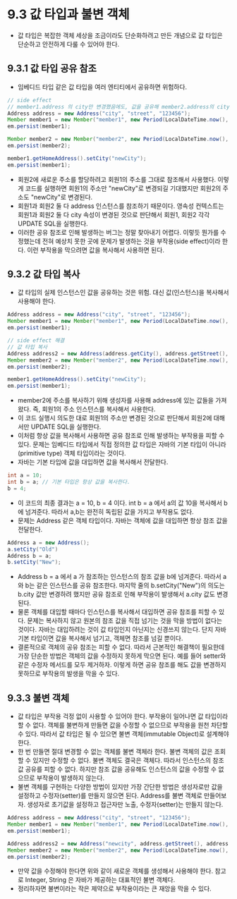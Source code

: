 # 9.3 값 타입과 불변 객체
- 값 타입은 복잡한 객체 세상을 조금이라도 단순화하려고 만든 개념으로 값 타입은 단순하고 안전하게 다룰 수 있어야 한다.

## 9.3.1 값 타입 공유 참조
- 임베디드 타입 같은 값 타입을 여러 엔티티에서 공유하면 위험하다. 
```java
// side effect
// member1.address 의 city만 변경했음에도, 값을 공유해 member2.address의 city도 같이 변경됨.
Address address = new Address("city", "street", "123456");
Member member1 = new Member("member1", new Period(LocalDateTime.now(), LocalDateTime.now()), address);
em.persist(member1);

Member member2 = new Member("member2", new Period(LocalDateTime.now(), LocalDateTime.now()), address);
em.persist(member2);

member1.getHomeAddress().setCity("newCity");
em.persist(member1);
```
- 회원2에 새로운 주소를 할당하려고 회원1의 주소를 그대로 참조해서 사용했다. 이렇게 코드를 실행하면 회원1의 주소만 "newCity"로 변경되길 기대했지만 회원2의 주소도 "newCity"로 변경된다. 
- 회원1과 회원2 둘 다 address 인스턴스를 참조하기 때문이다. 영속성 컨텍스트는 회원1과 회원2 둘 다 city 속성이 변경된 것으로 판단해서 회원1, 회원2 각각 UPDATE SQL을 실행한다.
- 이러한 공유 참조로 인해 발생하는 버그는 정말 찾아내기 어렵다. 이렇듯 뭔가를 수정했는데 전혀 예상치 못한 곳에 문제가 발생하는 것을 부작용(side effect)이라 한다. 이런 부작용을 막으려면 값을 복사해서
사용하면 된다.

## 9.3.2 값 타입 복사
- 값 타입의 실제 인스턴스인 값을 공유하는 것은 위험. 대신 값(인스턴스)을 복사해서 사용해야 한다.
```java
Address address = new Address("city", "street", "123456");
Member member1 = new Member("member1", new Period(LocalDateTime.now(), LocalDateTime.now()), address);
em.persist(member1);

// side effect 해결
// 값 타입 복사
Address address2 = new Address(address.getCity(), address.getStreet(), address.getZipcode());
Member member2 = new Member("member2", new Period(LocalDateTime.now(), LocalDateTime.now()), address2);
em.persist(member2);

member1.getHomeAddress().setCity("newCity");
em.persist(member1);
```
- member2에 주소를 복사하기 위해 생성자를 사용해 address에 있는 값들을 가져왔다. 즉, 회원1의 주소 인스턴스를 복사해서 사용한다.
- 이 코드 실행시 의도한 대로 회원1의 주소만 변경된 것으로 판단해서 회원2에 대해서만 UPDATE SQL을 실행한다.
- 이처럼 항상 값을 복사해서 사용하면 공유 참조로 인해 발생하는 부작용을 피할 수 있다. 문제는 임베디드 타입에서 직접 정의한 값 타입은 자바의 기본 타입이 아니라(primitive type) 객체 타입이라는 것이다.
- 자바는 기본 타입에 값을 대입하면 값을 복사해서 전달한다.
```java
int a = 10;
int b = a; // 기본 타입은 항상 값을 복사한다.
b = 4;
```
- 이 코드의 최종 결과는 a = 10, b = 4 이다. int b = a 에서 a의 값 10을 복사해서 b에 넘겨준다. 따라서 a,b는 완전히 독립된 값을 가지고 부작용도 없다.
- 문제는 Address 같은 객체 타입이다. 자바는 객체에 값을 대입하면 항상 참조 값을 전달한다.
```java
Address a = new Address();
a.setCity("Old")
Address b = a;
b.setCity("New");
```
- Address b = a 에서 a 가 참조하는 인스턴스의 참조 값을 b에 넘겨준다. 따라서 a와 b는 같은 인스턴스를 공유 참조한다. 마지막 줄의 b.setCity("New")의 의도는 b.city 값만 변경하려 했지만 공유 참조로
인해 부작용이 발생해서 a.city 값도 변경된다.
- 물론 객체를 대입할 때마다 인스턴스를 복사해서 대입하면 공유 참조를 피할 수 있다. 문제는 복사하지 않고 원본의 참조 값을 직접 넘기는 것을 막을 방법이 없다는 것이다. 자바는 대입하려는 것이 값 타입인지 
아닌지는 신경쓰지 않는다. 단지 자바 기본 타입이면 값을 복사해서 넘기고, 객체면 참조를 넘길 뿐이다.
- 결론적으로 객체의 공유 참조는 피할 수 없다. 따라서 근본적인 해결책이 필요한데 가장 단순한 방법은 객체의 값을 수정하지 못하게 막으면 된다. 예를 들어 setter와 같은 수정자 메서드를 모두 제거하자.
이렇게 하면 공유 참조를 해도 값을 변경하지 못하므로 부작용의 발생을 막을 수 있다.

## 9.3.3 불변 객체
- 값 타입은 부작용 걱정 없이 사용할 수 있어야 한다. 부작용이 일어나면 값 타입이라 할 수 없다. 객체를 불변하게 만들면 값을 수정할 수 없으므로 부작용을 원천 차단할 수 있다. 따라서 값 타입은 될 수 있으면 
불변 객체(immutable Object)로 설계해야 한다.
- 한 번 만들면 절대 변경할 수 없는 객체를 불변 객체라 한다. 불변 객체의 값은 조회할 수 있지만 수정할 수 없다. 불변 객체도 결국은 객체다. 따라서 인스턴스의 참조 값 공유를 피할 수 없다. 하지만 참조 값을
공유해도 인스턴스의 값을 수정할 수 없으므로 부작용이 발생하지 않는다.
- 불변 객체를 구현하는 다양한 방법이 있지만 가장 간단한 방법은 생성자로만 값을 설정하고 수정자(setter)를 만들지 않으면 된다. Address를 불변 객체로 만들어보자. 생성자로 초기값을 설정하고 접근자만 노출,
수정자(setter)는 만들지 않는다.
```java
Address address = new Address("city", "street", "123456");
Member member1 = new Member("member1", new Period(LocalDateTime.now(), LocalDateTime.now()), address);
em.persist(member1);

Address address2 = new Address("newcity", address.getStreet(), address.getZipcode());
Member member2 = new Member("member2", new Period(LocalDateTime.now(), LocalDateTime.now()), address2);
em.persist(member2);
```
- 만약 값을 수정해야 한다면 위와 같이 새로운 객체를 생성해서 사용해야 한다. 참고로 Integer, String 은 자바가 제공하는 대표적인 불변 객체다.
- 정리하자면 불변이라는 작은 제약으로 부작용이라는 큰 재앙을 막을 수 있다.
